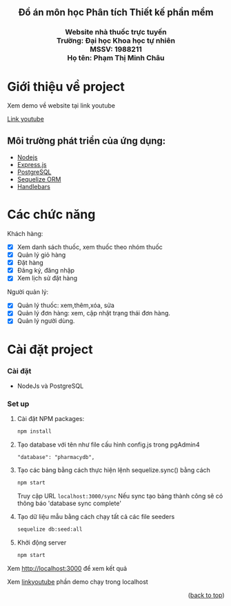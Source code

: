 <div id="top"></div>

<!-- PROJECT LOGO -->
<br />
<div align="center">
  <h2 align="center">Đồ án môn học Phân tích Thiết kế phần mềm</h2>

  <h3 align="center">
Website nhà thuốc trực tuyến
    <br />
    Trường: Đại học Khoa học tự nhiên   <br />
    MSSV: 1988211   <br />
    Họ tên: Phạm Thị Minh Châu
  </h3>
</div>

<!-- ABOUT THE PROJECT -->

# Giới thiệu về project

Xem demo về website tại link youtube

[Link youtube](https://www.youtube.com/watch?v=plJpytcSoSs)

## Môi trường phát triển của ứng dụng:

- [Nodejs](https://nodejs.org/)
- [Express.js](https://expressjs.com/)
- [PostgreSQL](https://www.postgresql.org/)
- [Sequelize ORM](https://sequelize.org/)
- [Handlebars](https://handlebarsjs.com/)

<!-- ROADMAP -->

# Các chức năng

Khách hàng:

- [x] Xem danh sách thuốc, xem thuốc theo nhóm thuốc
- [x] Quản lý giỏ hàng
- [x] Đặt hàng
- [x] Đăng ký, đăng nhập
- [x] Xem lịch sử đặt hàng

Người quản lý:

- [x] Quản lý thuốc: xem,thêm,xóa, sửa
- [x] Quản lý đơn hàng: xem, cập nhật trạng thái đơn hàng.
- [x] Quản lý người dùng.

# Cài đặt project

### Cài đặt

- NodeJs và PostgreSQL

### Set up

1. Cài đặt NPM packages:

   ```bash
   npm install
   ```

2. Tạo database với tên như file cấu hình config.js trong pgAdmin4

   ```text
   "database": "pharmacydb",
   ```

3. Tạo các bảng bằng cách thực hiện lệnh sequelize.sync() bằng cách

   ```bash
   npm start
   ```

   Truy cập URL `localhost:3000/sync`
   Nếu sync tạo bảng thành công sẽ có thông báo 'database sync complete'

4. Tạo dữ liệu mẫu bằng cách chạy tất cả các file seeders

   ```bash
   sequelize db:seed:all
   ```

5. Khởi động server

   ```bash
   npm start
   ```

Xem [http://localhost:3000](http://localhost:3000) để xem kết quả

Xem [linkyoutube](https://www.youtube.com/watch?v=plJpytcSoSs) phần demo chạy trong localhost

<p align="right">(<a href="#top">back to top</a>)</p>
